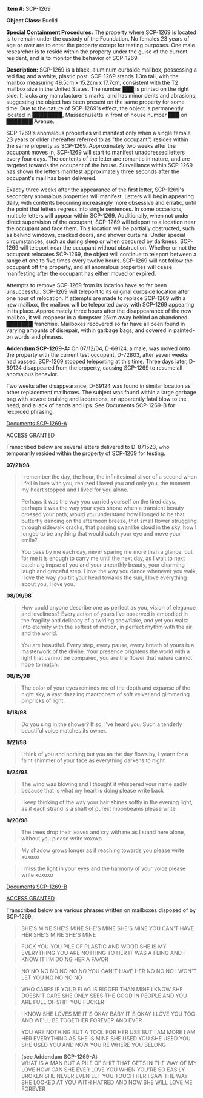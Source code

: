 **Item #:** SCP-1269

**Object Class:** Euclid

**Special Containment Procedures:** The property where SCP-1269 is located is to remain under the custody of the Foundation. No females 23 years of age or over are to enter the property except for testing purposes. One male researcher is to reside within the property under the guise of the current resident, and is to monitor the behavior of SCP-1269.

**Description:** SCP-1269 is a black, aluminum curbside mailbox, possessing a red flag and a white, plastic post. SCP-1269 stands 1.3m tall, with the mailbox measuring 49.5cm x 15.2cm x 17.7cm, consistent with the T2 mailbox size in the United States. The number ███ is printed on the right side. It lacks any manufacturer's marks, and has minor dents and abrasions, suggesting the object has been present on the same property for some time. Due to the nature of SCP-1269's effect, the object is permanently located in ████████, Massachusetts in front of house number ███ on ███████ Avenue.

SCP-1269's anomalous properties will manifest only when a single female 23 years or older (hereafter referred to as "the occupant") resides within the same property as SCP-1269. Approximately two weeks after the occupant moves in, SCP-1269 will start to manifest unaddressed letters every four days. The contents of the letter are romantic in nature, and are targeted towards the occupant of the house. Surveillance within SCP-1269 has shown the letters manifest approximately three seconds after the occupant's mail has been delivered.

Exactly three weeks after the appearance of the first letter, SCP-1269's secondary anomalous properties will manifest. Letters will begin appearing daily, with contents becoming increasingly more obsessive and erratic, until the point that letters regress into single sentences. In some occasions, multiple letters will appear within SCP-1269. Additionally, when not under direct supervision of the occupant, SCP-1269 will teleport to a location near the occupant and face them. This location will be partially obstructed, such as behind windows, cracked doors, and shower curtains. Under special circumstances, such as during sleep or when obscured by darkness, SCP-1269 will teleport near the occupant without obstruction. Whether or not the occupant relocates SCP-1269, the object will continue to teleport between a range of one to five times every twelve hours. SCP-1269 will not follow the occupant off the property, and all anomalous properties will cease manifesting after the occupant has either moved or expired.

Attempts to remove SCP-1269 from its location have so far been unsuccessful. SCP-1269 will teleport to its original curbside location after one hour of relocation. If attempts are made to replace SCP-1269 with a new mailbox, the mailbox will be teleported away with SCP-1269 appearing in its place. Approximately three hours after the disappearance of the new mailbox, it will reappear in a dumpster 25km away behind an abandoned ███████ franchise. Mailboxes recovered so far have all been found in varying amounts of disrepair, within garbage bags, and covered in painted-on words and phrases.

**Addendum SCP-1269-A:** On 07/12/04, D-69124, a male, was moved onto the property with the current test occupant, D-72803, after seven weeks had passed. SCP-1269 stopped teleporting at this time. Three days later, D-69124 disappeared from the property, causing SCP-1269 to resume all anomalous behavior.

Two weeks after disappearance, D-69124 was found in similar location as other replacement mailboxes. The subject was found within a large garbage bag with severe bruising and lacerations, an apparently fatal blow to the head, and a lack of hands and lips. See Documents SCP-1269-B for recorded phrasing.

[Documents SCP-1269-A](javascript:;)

[ACCESS GRANTED](javascript:;)

Transcribed below are several letters delivered to D-871523, who temporarily resided within the property of SCP-1269 for testing.

**07/21/98**

> I remember the day, the hour, the infinitesimal sliver of a second when I fell in love with you, realized I loved you and only you, the moment my heart stopped and I lived for you alone.
> 
> Perhaps it was the way you carried yourself on the tired days, perhaps it was the way your eyes shone when a transient beauty crossed your path; would you understand how I longed to be that butterfly dancing on the afternoon breeze, that small flower struggling through sidewalk cracks, that passing swanlike cloud in the sky, how I longed to be anything that would catch your eye and move your smile?
> 
> You pass by me each day, never sparing me more than a glance, but for me it is enough to carry me until the next day, as I wait to next catch a glimpse of you and your unearthly beauty, your charming laugh and graceful step. I love the way you dance whenever you walk, I love the way you tilt your head towards the sun, I love everything about you, I love you.

**08/09/98**

> How could anyone describe one as perfect as you, vision of elegance and loveliness? Every action of yours I’ve observed is embodied in the fragility and delicacy of a twirling snowflake, and yet you waltz into eternity with the softest of motion, in perfect rhythm with the air and the world.
> 
> You are beautiful. Every step, every pause, every breath of yours is a masterwork of the divine. Your presence brightens the world with a light that cannot be compared, you are the flower that nature cannot hope to match.

**08/15/98**

> The color of your eyes reminds me of the depth and expanse of the night sky, a vast dazzling macrocosm of soft velvet and glimmering pinpricks of light.

**8/18/98**

> Do you sing in the shower? If so, I’ve heard you. Such a tenderly beautiful voice matches its owner.

**8/21/98**

> I think of you and nothing but you as the day flows by, I yearn for a faint shimmer of your face as everything darkens to night

**8/24/98**

> The wind was blowing and I thought it whispered your name sadly because that is what my heart is doing please write back

> I keep thinking of the way your hair shines softly in the evening light, as if each strand is a shaft of purest moonbeams please write

**8/26/98**

> The trees drop their leaves and cry with me as I stand here alone, without you please write xoxoxo

> My shadow grows longer as if reaching towards you please write xoxoxo

> I miss the light in your eyes and the harmony of your voice please write xoxoxo

[Documents SCP-1269-B](javascript:;)

[ACCESS GRANTED](javascript:;)

Transcribed below are various phrases written on mailboxes disposed of by SCP-1269.

> SHE'S MINE SHE'S MINE SHE'S MINE SHE'S MINE YOU CAN'T HAVE HER SHE'S MINE SHE'S MINE

> FUCK YOU YOU PILE OF PLASTIC AND WOOD SHE IS MY EVERYTHING YOU ARE NOTHING TO HER IT WAS A FLING AND I KNOW IT I'M DOING HER A FAVOR

> NO NO NO NO NO NO NO YOU CAN'T HAVE HER NO NO NO I WON'T LET YOU NO NO NO NO

> WHO CARES IF YOUR FLAG IS BIGGER THAN MINE I KNOW SHE DOESN'T CARE SHE ONLY SEES THE GOOD IN PEOPLE AND YOU ARE FULL OF SHIT YOU FUCKER

> I KNOW SHE LOVES ME IT'S OKAY BABY IT'S OKAY I LOVE YOU TOO AND WE'LL BE TOGETHER FOREVER AND EVER

> YOU ARE NOTHING BUT A TOOL FOR HER USE BUT I AM MORE I AM HER EVERYTHING AS SHE IS MINE SHE USED YOU SHE USED YOU SHE USED YOU AND NOW YOU'RE WHERE YOU BELONG

> (**see Addendum SCP-1269-A**)  
> WHAT IS A MAN BUT A PILE OF SHIT THAT GETS IN THE WAY OF MY LOVE HOW CAN SHE EVER LOVE YOU WHEN YOU'RE SO EASILY BROKEN SHE NEVER EVEN LET YOU TOUCH HER I SAW THE WAY SHE LOOKED AT YOU WITH HATRED AND NOW SHE WILL LOVE ME FOREVER